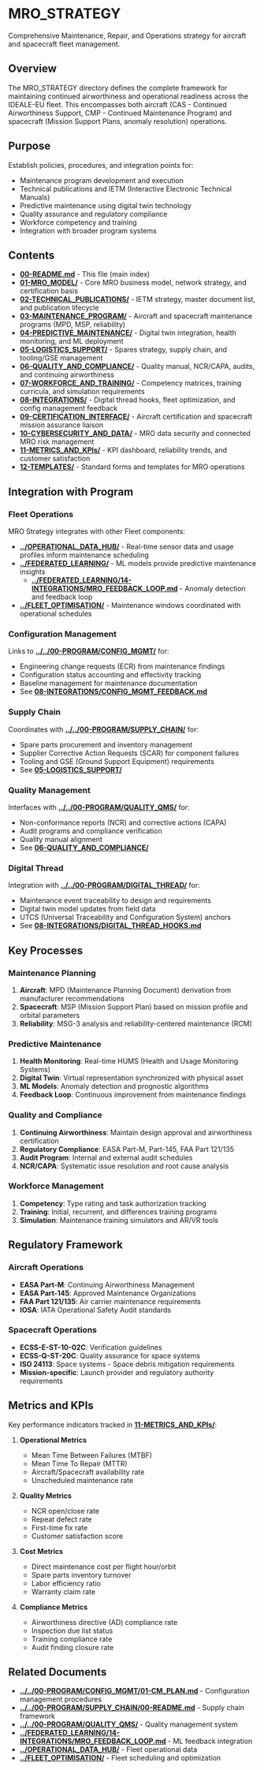 # MRO_STRATEGY

Comprehensive Maintenance, Repair, and Operations strategy for aircraft and spacecraft fleet management.

## Overview

The MRO_STRATEGY directory defines the complete framework for maintaining continued airworthiness and operational readiness across the IDEALE-EU fleet. This encompasses both aircraft (CAS - Continued Airworthiness Support, CMP - Continued Maintenance Program) and spacecraft (Mission Support Plans, anomaly resolution) operations.

## Purpose

Establish policies, procedures, and integration points for:
- Maintenance program development and execution
- Technical publications and IETM (Interactive Electronic Technical Manuals)
- Predictive maintenance using digital twin technology
- Quality assurance and regulatory compliance
- Workforce competency and training
- Integration with broader program systems

## Contents

- [**00-README.md**](00-README.md) - This file (main index)
- [**01-MRO_MODEL/**](01-MRO_MODEL/) - Core MRO business model, network strategy, and certification basis
- [**02-TECHNICAL_PUBLICATIONS/**](02-TECHNICAL_PUBLICATIONS/) - IETM strategy, master document list, and publication lifecycle
- [**03-MAINTENANCE_PROGRAM/**](03-MAINTENANCE_PROGRAM/) - Aircraft and spacecraft maintenance programs (MPD, MSP, reliability)
- [**04-PREDICTIVE_MAINTENANCE/**](04-PREDICTIVE_MAINTENANCE/) - Digital twin integration, health monitoring, and ML deployment
- [**05-LOGISTICS_SUPPORT/**](05-LOGISTICS_SUPPORT/) - Spares strategy, supply chain, and tooling/GSE management
- [**06-QUALITY_AND_COMPLIANCE/**](06-QUALITY_AND_COMPLIANCE/) - Quality manual, NCR/CAPA, audits, and continuing airworthiness
- [**07-WORKFORCE_AND_TRAINING/**](07-WORKFORCE_AND_TRAINING/) - Competency matrices, training curricula, and simulation requirements
- [**08-INTEGRATIONS/**](08-INTEGRATIONS/) - Digital thread hooks, fleet optimization, and config management feedback
- [**09-CERTIFICATION_INTERFACE/**](09-CERTIFICATION_INTERFACE/) - Aircraft certification and spacecraft mission assurance liaison
- [**10-CYBERSECURITY_AND_DATA/**](10-CYBERSECURITY_AND_DATA/) - MRO data security and connected MRO risk management
- [**11-METRICS_AND_KPIs/**](11-METRICS_AND_KPIs/) - KPI dashboard, reliability trends, and customer satisfaction
- [**12-TEMPLATES/**](12-TEMPLATES/) - Standard forms and templates for MRO operations

## Integration with Program

### Fleet Operations
MRO Strategy integrates with other Fleet components:
- [**../OPERATIONAL_DATA_HUB/**](../OPERATIONAL_DATA_HUB/) - Real-time sensor data and usage profiles inform maintenance scheduling
- [**../FEDERATED_LEARNING/**](../FEDERATED_LEARNING/) - ML models provide predictive maintenance insights
  - [**../FEDERATED_LEARNING/14-INTEGRATIONS/MRO_FEEDBACK_LOOP.md**](../FEDERATED_LEARNING/14-INTEGRATIONS/MRO_FEEDBACK_LOOP.md) - Anomaly detection and feedback loop
- [**../FLEET_OPTIMISATION/**](../FLEET_OPTIMISATION/) - Maintenance windows coordinated with operational schedules

### Configuration Management
Links to [**../../00-PROGRAM/CONFIG_MGMT/**](../../00-PROGRAM/CONFIG_MGMT/) for:
- Engineering change requests (ECR) from maintenance findings
- Configuration status accounting and effectivity tracking
- Baseline management for maintenance documentation
- See [**08-INTEGRATIONS/CONFIG_MGMT_FEEDBACK.md**](08-INTEGRATIONS/CONFIG_MGMT_FEEDBACK.md)

### Supply Chain
Coordinates with [**../../00-PROGRAM/SUPPLY_CHAIN/**](../../00-PROGRAM/SUPPLY_CHAIN/) for:
- Spare parts procurement and inventory management
- Supplier Corrective Action Requests (SCAR) for component failures
- Tooling and GSE (Ground Support Equipment) requirements
- See [**05-LOGISTICS_SUPPORT/**](05-LOGISTICS_SUPPORT/)

### Quality Management
Interfaces with [**../../00-PROGRAM/QUALITY_QMS/**](../../00-PROGRAM/QUALITY_QMS/) for:
- Non-conformance reports (NCR) and corrective actions (CAPA)
- Audit programs and compliance verification
- Quality manual alignment
- See [**06-QUALITY_AND_COMPLIANCE/**](06-QUALITY_AND_COMPLIANCE/)

### Digital Thread
Integration with [**../../00-PROGRAM/DIGITAL_THREAD/**](../../00-PROGRAM/DIGITAL_THREAD/) for:
- Maintenance event traceability to design and requirements
- Digital twin model updates from field data
- UTCS (Universal Traceability and Configuration System) anchors
- See [**08-INTEGRATIONS/DIGITAL_THREAD_HOOKS.md**](08-INTEGRATIONS/DIGITAL_THREAD_HOOKS.md)

## Key Processes

### Maintenance Planning
1. **Aircraft**: MPD (Maintenance Planning Document) derivation from manufacturer recommendations
2. **Spacecraft**: MSP (Mission Support Plan) based on mission profile and orbital parameters
3. **Reliability**: MSG-3 analysis and reliability-centered maintenance (RCM)

### Predictive Maintenance
1. **Health Monitoring**: Real-time HUMS (Health and Usage Monitoring Systems)
2. **Digital Twin**: Virtual representation synchronized with physical asset
3. **ML Models**: Anomaly detection and prognostic algorithms
4. **Feedback Loop**: Continuous improvement from maintenance findings

### Quality and Compliance
1. **Continuing Airworthiness**: Maintain design approval and airworthiness certification
2. **Regulatory Compliance**: EASA Part-M, Part-145, FAA Part 121/135
3. **Audit Program**: Internal and external audit schedules
4. **NCR/CAPA**: Systematic issue resolution and root cause analysis

### Workforce Management
1. **Competency**: Type rating and task authorization tracking
2. **Training**: Initial, recurrent, and differences training programs
3. **Simulation**: Maintenance training simulators and AR/VR tools

## Regulatory Framework

### Aircraft Operations
- **EASA Part-M**: Continuing Airworthiness Management
- **EASA Part-145**: Approved Maintenance Organizations
- **FAA Part 121/135**: Air carrier maintenance requirements
- **IOSA**: IATA Operational Safety Audit standards

### Spacecraft Operations
- **ECSS-E-ST-10-02C**: Verification guidelines
- **ECSS-Q-ST-20C**: Quality assurance for space systems
- **ISO 24113**: Space systems - Space debris mitigation requirements
- **Mission-specific**: Launch provider and regulatory authority requirements

## Metrics and KPIs

Key performance indicators tracked in [**11-METRICS_AND_KPIs/**](11-METRICS_AND_KPIs/):

1. **Operational Metrics**
   - Mean Time Between Failures (MTBF)
   - Mean Time To Repair (MTTR)
   - Aircraft/Spacecraft availability rate
   - Unscheduled maintenance rate

2. **Quality Metrics**
   - NCR open/close rate
   - Repeat defect rate
   - First-time fix rate
   - Customer satisfaction score

3. **Cost Metrics**
   - Direct maintenance cost per flight hour/orbit
   - Spare parts inventory turnover
   - Labor efficiency ratio
   - Warranty claim rate

4. **Compliance Metrics**
   - Airworthiness directive (AD) compliance rate
   - Inspection due list status
   - Training compliance rate
   - Audit finding closure rate

## Related Documents

- [**../../00-PROGRAM/CONFIG_MGMT/01-CM_PLAN.md**](../../00-PROGRAM/CONFIG_MGMT/01-CM_PLAN.md) - Configuration management procedures
- [**../../00-PROGRAM/SUPPLY_CHAIN/00-README.md**](../../00-PROGRAM/SUPPLY_CHAIN/00-README.md) - Supply chain framework
- [**../../00-PROGRAM/QUALITY_QMS/**](../../00-PROGRAM/QUALITY_QMS/) - Quality management system
- [**../FEDERATED_LEARNING/14-INTEGRATIONS/MRO_FEEDBACK_LOOP.md**](../FEDERATED_LEARNING/14-INTEGRATIONS/MRO_FEEDBACK_LOOP.md) - ML feedback integration
- [**../OPERATIONAL_DATA_HUB/**](../OPERATIONAL_DATA_HUB/) - Fleet operational data
- [**../FLEET_OPTIMISATION/**](../FLEET_OPTIMISATION/) - Fleet scheduling and optimization
